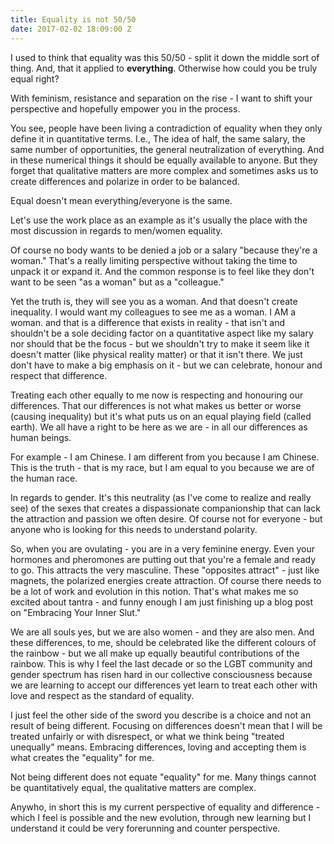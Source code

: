 ```yaml
---
title: Equality is not 50/50
date: 2017-02-02 18:09:00 Z
---
```


I used to think that equality was this 50/50 - split it down the middle sort of thing. And, that it applied to **everything**. Otherwise how could you be truly equal right?

With feminism, resistance and separation on the rise - I want to shift your perspective and hopefully empower you in the process. 

You see, people have been living a contradiction of equality when they only define it in quantitative terms. I.e., The idea of half, the same salary, the same number of opportunities, the general neutralization of everything.  And in these numerical things it should be equally available to anyone. But they forget that qualitative matters are more complex and sometimes asks us to create differences and polarize in order to be balanced. 

Equal doesn't mean everything/everyone is the same. 

Let's use the work place as an example as it's usually the place with the most discussion in regards to men/women equality.

Of course no body wants to be denied a job or a salary "because they're a woman." That's a really limiting perspective without taking the time to unpack it or expand it. And the common response is to feel like they don't want to be seen "as a woman" but as a "colleague." 

Yet the truth is, they will see you as a woman. And that doesn't create inequality. I would want my colleagues to see me as a woman.  I AM a woman.  and that is a difference that exists in reality - that isn't and shouldn't be a sole deciding factor on a quantitative aspect like my salary nor should that be the focus - but we shouldn't try to make it seem like it doesn't matter (like physical reality matter) or that it isn't there. We just don't have to make a big emphasis on it - but we can celebrate, honour and respect that difference.

Treating each other equally to me now is respecting and honouring our differences. That our differences is not what makes us better or worse (causing inequality) but it's what puts us on an equal playing field (called earth). We all have a right to be here as we are - in all our differences as human beings.

For example - I am Chinese. I am different from you because I am Chinese. This is the truth - that is my race, but I am equal to you because we are of the human race. 

In regards to gender. It's this neutrality (as I've come to realize and really see) of the sexes that creates a dispassionate companionship that can lack the attraction and passion we often desire. Of course not for everyone - but anyone who is looking for this needs to understand polarity.

So, when you are ovulating - you are in a very feminine energy. Even your hormones and pheromones are putting out that you're a female and ready to go. This attracts the very masculine. These "opposites attract" - just like magnets, the polarized energies create attraction. Of course there needs to be a lot of work and evolution in this notion. That's what makes me so excited about tantra - and funny enough I am just finishing up a blog post on "Embracing Your Inner Slut." 

We are all souls yes, but we are also women - and they are also men. And these differences, to me, should be celebrated like the different colours of the rainbow - but we all make up equally beautiful contributions of the rainbow. This is why I feel the last decade or so the LGBT community and gender spectrum has risen hard in our collective consciousness because we are learning to accept our differences yet learn to treat each other with love and respect as the standard of equality.

I just feel the other side of the sword you describe is a choice and not an result of being different. Focusing on differences doesn't mean that I will be treated unfairly or with disrespect, or what we think being "treated unequally" means. Embracing differences, loving and accepting them is what creates the "equality" for me. 

Not being different does not equate "equality" for me. Many things cannot be quantitatively equal, the qualitative matters are complex.  

Anywho, in short this is my current perspective of equality and difference - which I feel is possible and the new evolution, through new learning but I understand it could be very forerunning and counter perspective.